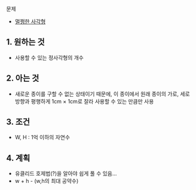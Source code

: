 문제
- [멀쩡한 사각형](https://programmers.co.kr/learn/courses/30/lessons/62048)

## 1. 원하는 것
- 사용할 수 있는 정사각형의 개수
## 2. 아는 것
- 새로운 종이를 구할 수 없는 상태이기 때문에, 이 종이에서 원래 종이의 가로, 세로 방향과 평행하게 1cm × 1cm로 잘라 사용할 수 있는 만큼만 사용
  
## 3. 조건
- W, H : 1억 이하의 자연수
## 4. 계획
- 유클리드 호제법(?)을 알아야 쉽게 풀 수 있음...
- w + h - (w,h의 최대 공약수)